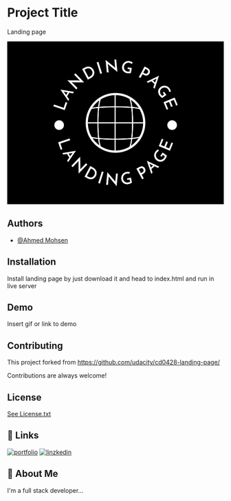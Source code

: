 # Project Title

Landing page

![Logo](./landing.png)

## Authors

- [@Ahmed Mohsen](https://www.linkedin.com/in/ahmed-mohsen-a4aa33249/)

## Installation

Install landing page by just download it and head to index.html and run in live server

## Demo

Insert gif or link to demo

## Contributing

This project forked from https://github.com/udacity/cd0428-landing-page/

Contributions are always welcome!

## License

[See License.txt](https://github.com/ahmed-mohsen88/cd0428-landing-page/blob/main/LICENSE.txt)

## 🔗 Links

[![portfolio](https://img.shields.io/badge/my_portfolio-000?style=for-the-badge&logo=ko-fi&logoColor=white)](https://portfollio-ahmed-mohsen.web.app/)
[![linzkedin](https://img.shields.io/badge/linkedin-0A66C2?style=for-the-badge&logo=linkedin&logoColor=white)](https://www.linkedin.com/in/ahmed-mohsen-a4aa33249/)

## 🚀 About Me

I'm a full stack developer...
